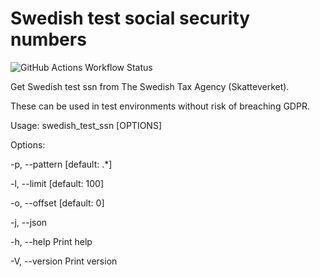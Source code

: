 # Swedish test social security numbers

![GitHub Actions Workflow Status](https://img.shields.io/github/actions/workflow/status/ferenyl/swedish_test_ssn/rust.yml?style=for-the-badge)

Get Swedish test ssn from The Swedish Tax Agency (Skatteverket).

These can be used in test environments without risk of breaching GDPR.

Usage: swedish_test_ssn [OPTIONS]

Options:

-p, --pattern [default: .*]

-l, --limit [default: 100]

-o, --offset [default: 0]

-j, --json

-h, --help Print help

-V, --version Print version
